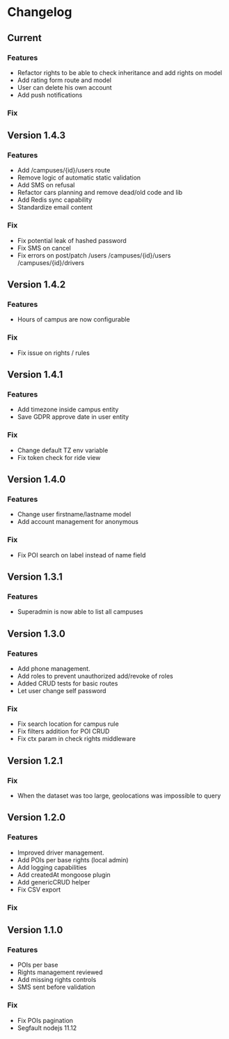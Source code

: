 # Changelog
## Current
### Features
* Refactor rights to be able to check inheritance and add rights on model
* Add rating form route and model
* User can delete his own account
* Add push notifications
### Fix
## Version 1.4.3
### Features
* Add /campuses/{id}/users route 
* Remove logic of automatic static validation
* Add SMS on refusal
* Refactor cars planning and remove dead/old code and lib
* Add Redis sync capability
* Standardize email content
### Fix
* Fix potential leak of hashed password
* Fix SMS on cancel
* Fix errors on post/patch /users /campuses/{id}/users /campuses/{id}/drivers
## Version 1.4.2
### Features
* Hours of campus are now configurable
### Fix
* Fix issue on rights / rules
## Version 1.4.1
### Features
* Add timezone inside campus entity
* Save GDPR approve date in user entity 
### Fix
* Change default TZ env variable
* Fix token check for ride view
## Version 1.4.0
### Features
* Change user firstname/lastname model
* Add account management for anonymous
### Fix
* Fix POI search on label instead of name field 
## Version 1.3.1
### Features
 * Superadmin is now able to list all campuses
## Version 1.3.0
### Features
* Add phone management.
* Add roles to prevent unauthorized add/revoke of roles
* Added CRUD tests for basic routes
* Let user change self password
### Fix
* Fix search location for campus rule
* Fix filters addition for POI CRUD
* Fix ctx param in check rights middleware
## Version 1.2.1
### Fix
* When the dataset was too large, geolocations was impossible to query
## Version 1.2.0
### Features
* Improved driver management.
* Add POIs per base rights (local admin)
* Add logging capabilities
* Add createdAt mongoose plugin
* Add genericCRUD helper
* Fix CSV export
### Fix
## Version 1.1.0
### Features
* POIs per base
* Rights management reviewed
* Add missing rights controls
* SMS sent before validation
### Fix
* Fix POIs pagination
* Segfault nodejs 11.12

